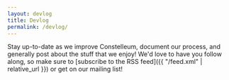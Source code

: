 ```yaml
---
layout: devlog
title: Devlog
permalink: /devlog/
---
```


Stay up-to-date as we improve Constelleum,
document our process,
and generally post about the stuff that we enjoy!
We'd love to have you follow along,
so make sure to [subscribe to the RSS feed]({{ "/feed.xml" | relative_url }})
or get on our mailing list!
